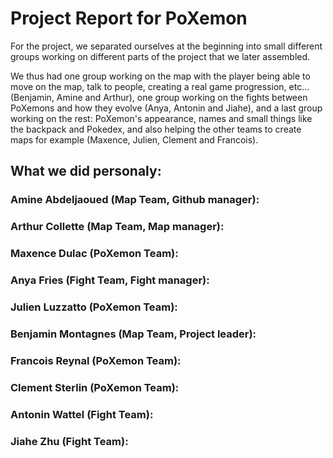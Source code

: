 # Project Report for PoXemon

  For the project, we separated ourselves at the beginning into small different groups working on different parts of the project that we later assembled.

  We thus had one group working on the map with the player being able to move on the map, talk to people, creating a real game progression, etc... (Benjamin, Amine and Arthur), one group working on the fights between PoXemons and how they evolve (Anya, Antonin and Jiahe), and a last group working on the rest: PoXemon's appearance, names and small things like the backpack and Pokedex, and also helping the other teams to create maps for example (Maxence, Julien, Clement and Francois).

## What we did personaly:

### Amine Abdeljaoued (Map Team, Github manager):

### Arthur Collette (Map Team, Map manager):

### Maxence Dulac (PoXemon Team):

### Anya Fries (Fight Team, Fight manager):

### Julien Luzzatto (PoXemon Team):

### Benjamin Montagnes (Map Team, Project leader):

### Francois Reynal (PoXemon Team):

### Clement Sterlin (PoXemon Team):

### Antonin Wattel (Fight Team):

### Jiahe Zhu (Fight Team):
